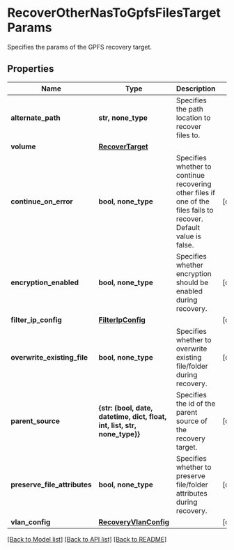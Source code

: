 # RecoverOtherNasToGpfsFilesTargetParams

Specifies the params of the GPFS recovery target.

## Properties
Name | Type | Description | Notes
------------ | ------------- | ------------- | -------------
**alternate_path** | **str, none_type** | Specifies the path location to recover files to. | 
**volume** | [**RecoverTarget**](RecoverTarget.md) |  | 
**continue_on_error** | **bool, none_type** | Specifies whether to continue recovering other files if one of the files fails to recover. Default value is false. | [optional] 
**encryption_enabled** | **bool, none_type** | Specifies whether encryption should be enabled during recovery. | [optional] 
**filter_ip_config** | [**FilterIpConfig**](FilterIpConfig.md) |  | [optional] 
**overwrite_existing_file** | **bool, none_type** | Specifies whether to overwrite existing file/folder during recovery. | [optional] 
**parent_source** | **{str: (bool, date, datetime, dict, float, int, list, str, none_type)}** | Specifies the id of the parent source of the recovery target. | [optional] 
**preserve_file_attributes** | **bool, none_type** | Specifies whether to preserve file/folder attributes during recovery. | [optional] 
**vlan_config** | [**RecoveryVlanConfig**](RecoveryVlanConfig.md) |  | [optional] 

[[Back to Model list]](../README.md#documentation-for-models) [[Back to API list]](../README.md#documentation-for-api-endpoints) [[Back to README]](../README.md)


